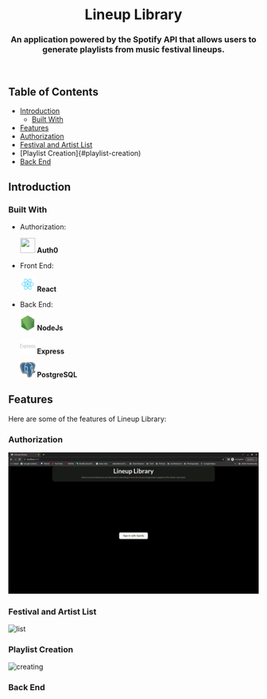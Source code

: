<h1 align="center"> Lineup Library </h1>
<h3 align="center"> An application powered by the Spotify API that allows users to generate playlists from music festival lineups. </h3> <br>

## Table of Contents

- [Introduction](#introduction)
  - [Built With](#built-with)
 - [Features](#features)
  - [Authorization](#authorization)
  - [Festival and Artist List](#artist-list)
  - [Playlist Creation]{#playlist-creation)
  - [Back End](#back-end)
  
  
## Introduction


### Built With

- Authorization: 

    <img src="https://avatars.githubusercontent.com/u/2824157?s=280&v=4" width=30px height=30px> **Auth0**
    
- Front End:

    <img src="https://raw.githubusercontent.com/github/explore/80688e429a7d4ef2fca1e82350fe8e3517d3494d/topics/react/react.png" width=30px height=30px> **React**

- Back End:

   <img src="https://raw.githubusercontent.com/github/explore/80688e429a7d4ef2fca1e82350fe8e3517d3494d/topics/nodejs/nodejs.png" width=30px height=30px> **NodeJs**

   <img src="https://raw.githubusercontent.com/github/explore/80688e429a7d4ef2fca1e82350fe8e3517d3494d/topics/express/express.png" width=30px height=30px> **Express**

   <img src="https://raw.githubusercontent.com/github/explore/80688e429a7d4ef2fca1e82350fe8e3517d3494d/topics/postgresql/postgresql.png" width=30px height=30px> **PostgreSQL**
   
   
   
## Features

Here are some of the features of Lineup Library:

### Authorization
![login](https://raw.githubusercontent.com/abanderson3/Lineup-Library/7f0f9d4d8f628fdd30a98a496217d08084a04514/src/Auth%20LL.gif?token=GHSAT0AAAAAACAZSDPF4JTXB6EEY7FPC5UAZBURYQQ)

### Festival and Artist List
![list](https://github.com/abanderson3/Lineup-Library/blob/e9d9ca0bbbe60e672b37b18ad6d82a0400d79369/src/List%20LL.gif)

### Playlist Creation
![creating](https://github.com/abanderson3/Lineup-Library/blob/main/src/Creating%20LL.gif)

### Back End

